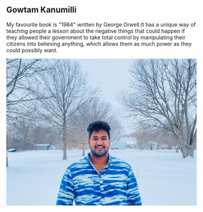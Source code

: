 ## Gowtam Kanumilli

My favourite book is "1984" written by George Orwell.It has a unique way of teaching people a lesson about the negative things that could happen if they allowed their government to take total control by manipulating their citizens into believing anything, which allows them as much power as they could possibly want.

![image link](Gowtham.jpeg)
